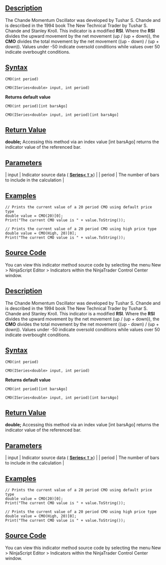 ## [Description](https://developer.ninjatrader.com/docs/desktop/chande_momentum_oscillator_cmo\#description)

The Chande Momentum Oscillator was developed by Tushar S. Chande and is described in the 1994 book The New Technical Trader by Tushar S. Chande and Stanley Kroll. This indicator is a modified **RSI**. Where the **RSI** divides the upward movement by the net movement (up / (up + down)), the **CMO** divides the total movement by the net movement ((up - down) / (up + down)). Values under -50 indicate oversold conditions while values over 50 indicate overbought conditions.

## [Syntax](https://developer.ninjatrader.com/docs/desktop/chande_momentum_oscillator_cmo\#syntax)

`CMO(int period)`

`CMO(ISeries<double> input, int period)`

**Returns default value**

`CMO(int period)[int barsAgo]`

`CMO(ISeries<double> input, int period)[int barsAgo]`

## [Return Value](https://developer.ninjatrader.com/docs/desktop/chande_momentum_oscillator_cmo\#return-value)

**double;** Accessing this method via an index value \[int barsAgo\] returns the indicator value of the referenced bar.

## [Parameters](https://developer.ninjatrader.com/docs/desktop/chande_momentum_oscillator_cmo\#parameters)

| input | Indicator source data ( [**Series< `T` >**](https://developer.ninjatrader.com/docs/desktop/seriest)) |
| period | The number of bars to include in the calculation |

## [Examples](https://developer.ninjatrader.com/docs/desktop/chande_momentum_oscillator_cmo\#examples)

```jsx-150469391 csharp
// Prints the current value of a 20 period CMO using default price type
double value = CMO(20)[0];
Print("The current CMO value is " + value.ToString());

```

```jsx-150469391 csharp
// Prints the current value of a 20 period CMO using high price type
double value = CMO(High, 20)[0];
Print("The current CMO value is " + value.ToString());

```

## [Source Code](https://developer.ninjatrader.com/docs/desktop/chande_momentum_oscillator_cmo\#source-code)

You can view this indicator method source code by selecting the menu New > NinjaScript Editor > Indicators within the NinjaTrader Control Center window.

## [Description](https://developer.ninjatrader.com/docs/desktop/chande_momentum_oscillator_cmo\#description)

The Chande Momentum Oscillator was developed by Tushar S. Chande and is described in the 1994 book The New Technical Trader by Tushar S. Chande and Stanley Kroll. This indicator is a modified **RSI**. Where the **RSI** divides the upward movement by the net movement (up / (up + down)), the **CMO** divides the total movement by the net movement ((up - down) / (up + down)). Values under -50 indicate oversold conditions while values over 50 indicate overbought conditions.

## [Syntax](https://developer.ninjatrader.com/docs/desktop/chande_momentum_oscillator_cmo\#syntax)

`CMO(int period)`

`CMO(ISeries<double> input, int period)`

**Returns default value**

`CMO(int period)[int barsAgo]`

`CMO(ISeries<double> input, int period)[int barsAgo]`

## [Return Value](https://developer.ninjatrader.com/docs/desktop/chande_momentum_oscillator_cmo\#return-value)

**double;** Accessing this method via an index value \[int barsAgo\] returns the indicator value of the referenced bar.

## [Parameters](https://developer.ninjatrader.com/docs/desktop/chande_momentum_oscillator_cmo\#parameters)

| input | Indicator source data ( [**Series< `T` >**](https://developer.ninjatrader.com/docs/desktop/seriest)) |
| period | The number of bars to include in the calculation |

## [Examples](https://developer.ninjatrader.com/docs/desktop/chande_momentum_oscillator_cmo\#examples)

```jsx-150469391 csharp
// Prints the current value of a 20 period CMO using default price type
double value = CMO(20)[0];
Print("The current CMO value is " + value.ToString());

```

```jsx-150469391 csharp
// Prints the current value of a 20 period CMO using high price type
double value = CMO(High, 20)[0];
Print("The current CMO value is " + value.ToString());

```

## [Source Code](https://developer.ninjatrader.com/docs/desktop/chande_momentum_oscillator_cmo\#source-code)

You can view this indicator method source code by selecting the menu New > NinjaScript Editor > Indicators within the NinjaTrader Control Center window.